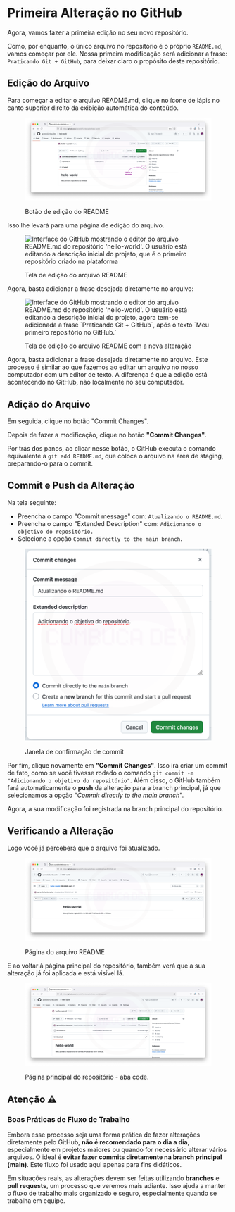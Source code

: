 # Primeira Alteração no GitHub

Agora, vamos fazer a primeira edição no seu novo repositório.

Como, por enquanto, o único arquivo no repositório é o próprio `README.md`, vamos começar por ele. Nossa primeira modificação será adicionar a frase: `Praticando Git + GitHub`, para deixar claro o propósito deste repositório.

## Edição do Arquivo

Para começar a editar o arquivo README.md, clique no ícone de lápis no canto superior direito da exibição automática do conteúdo.

<figure><img src="../.gitbook/assets/Editar README.png" alt="Interface do GitHub mostrando o repositório &#x27;hello-world&#x27;. Há uma parte destacada em roxo indicando o ícone de lápis para edição do arquivo README.md"><figcaption><p>Botão de edição do README</p></figcaption></figure>



Isso lhe levará para uma página de edição do arquivo.

<figure><img src="../.gitbook/assets/Editar README página.png" alt="Interface do GitHub mostrando o editor do arquivo README.md do repositório &#x27;hello-world&#x27;. O usuário está editando a descrição inicial do projeto, que é o primeiro repositório criado na plataforma"><figcaption><p>Tela de edição do arquivo README</p></figcaption></figure>

Agora, basta adicionar a frase desejada diretamente no arquivo:

<figure><img src="../.gitbook/assets/Editar README página depois.png" alt="Interface do GitHub mostrando o editor do arquivo README.md do repositório &#x27;hello-world&#x27;. O usuário está editando a descrição inicial do projeto, agora tem-se adicionada a frase &#x60;Praticando Git + GitHub&#x60;, após o texto &#x60;Meu primeiro repositório no GitHub.&#x60;"><figcaption><p>Tela de edição do arquivo README com a nova alteração</p></figcaption></figure>

Agora, basta adicionar a frase desejada diretamente no arquivo. Este processo é similar ao que fazemos ao editar um arquivo no nosso computador com um editor de texto. A diferença é que a edição está acontecendo no GitHub, não localmente no seu computador.

## Adição do Arquivo

Em seguida, clique no botão "Commit Changes".

Depois de fazer a modificação, clique no botão **"Commit Changes"**.

Por trás dos panos, ao clicar nesse botão, o GitHub executa o comando equivalente a `git add README.md`, que coloca o arquivo na área de staging, preparando-o para o commit.

## Commit e Push da Alteração

Na tela seguinte:

* Preencha o campo "Commit message" com: `Atualizando o README.md`.
* Preencha o campo "Extended Description" com: `Adicionando o objetivo do repositório.`
* Selecione a opção `Commit directly to the main branch`.

<figure><img src="../.gitbook/assets/Commit Dialog.png" alt="Janela de commit do GitHub: A imagem mostra uma janela modal típica do GitHub usada para confirmar alterações antes de enviá-las para o repositório. Mensagem de commit: Há um campo para inserir a mensagem de commit, que descreve brevemente as alterações realizadas. Descrição estendida: Um campo adicional permite adicionar uma descrição mais detalhada das mudanças. Opções de commit: O usuário pode escolher entre commitar diretamente na branch principal (main) ou criar uma nova branch e iniciar um pull request."><figcaption><p>Janela de confirmação de commit</p></figcaption></figure>

Por fim, clique novamente em **"Commit Changes"**. Isso irá criar um commit de fato, como se você tivesse rodado o comando `git commit -m "Adicionando o objetivo do repositório"`. Além disso, o GitHub também fará automaticamente o **push** da alteração para a branch principal, já que selecionamos a opção "_Commit directly to the main branch_".

Agora, a sua modificação foi registrada na branch principal do repositório.

## Verificando a Alteração

Logo você já perceberá que o arquivo foi atualizado.

<figure><img src="../.gitbook/assets/README depois alt.png" alt="Tela de detalhes do arquivo README. Mostra conteúdo do arquivo README.md do repositório &#x27;hello-world&#x27;. O usuário está visualizando a descrição inicial do projeto, que é o primeiro repositório criado na plataforma. O texto indica que o usuário está praticando as ferramentas Git e GitHub."><figcaption><p>Página do arquivo README</p></figcaption></figure>

E ao voltar à página principal do repositório, também verá que a sua alteração já foi aplicada e está visível lá.

<figure><img src="../.gitbook/assets/Repo depois alt.png" alt="Página principal do repositório hello-world mostrando o README atualizado."><figcaption><p>Página principal do repositório - aba code.</p></figcaption></figure>

## Atenção ⚠️

### Boas Práticas de Fluxo de Trabalho

Embora esse processo seja uma forma prática de fazer alterações diretamente pelo GitHub, **não é recomendado para o dia a dia**, especialmente em projetos maiores ou quando for necessário alterar vários arquivos. O ideal é **evitar fazer commits diretamente na branch principal (main)**. Este fluxo foi usado aqui apenas para fins didáticos.

Em situações reais, as alterações devem ser feitas utilizando **branches** e **pull requests**, um processo que veremos mais adiante. Isso ajuda a manter o fluxo de trabalho mais organizado e seguro, especialmente quando se trabalha em equipe.
